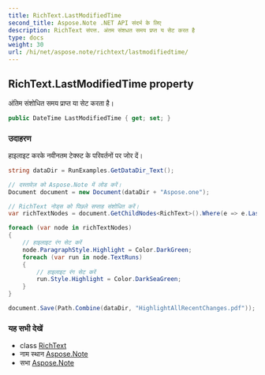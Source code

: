 ```yaml
---
title: RichText.LastModifiedTime
second_title: Aspose.Note .NET API संदर्भ के लिए
description: RichText संपत्त. अंतम संशधत समय प्रप्त य सेट करत है
type: docs
weight: 30
url: /hi/net/aspose.note/richtext/lastmodifiedtime/
---
```

## RichText.LastModifiedTime property

अंतिम संशोधित समय प्राप्त या सेट करता है।

```csharp
public DateTime LastModifiedTime { get; set; }
```

### उदाहरण

हाइलाइट करके नवीनतम टेक्स्ट के परिवर्तनों पर जोर दें।

```csharp
string dataDir = RunExamples.GetDataDir_Text();

// दस्तावेज़ को Aspose.Note में लोड करें।
Document document = new Document(dataDir + "Aspose.one");

// RichText नोड्स को पिछले सप्ताह संशोधित करें।
var richTextNodes = document.GetChildNodes<RichText>().Where(e => e.LastModifiedTime >= DateTime.Today.Subtract(TimeSpan.FromDays(7)));

foreach (var node in richTextNodes)
{
    // हाइलाइट रंग सेट करें
    node.ParagraphStyle.Highlight = Color.DarkGreen;
    foreach (var run in node.TextRuns)
    {
        // हाइलाइट रंग सेट करें
        run.Style.Highlight = Color.DarkSeaGreen;
    }
}

document.Save(Path.Combine(dataDir, "HighlightAllRecentChanges.pdf"));
```

### यह सभी देखें

* class [RichText](../)
* नाम स्थान [Aspose.Note](../../richtext/)
* सभा [Aspose.Note](../../../)


